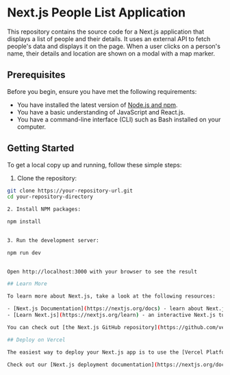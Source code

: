 # Next.js People List Application

This repository contains the source code for a Next.js application that displays a list of people and their details. It uses an external API to fetch people's data and displays it on the page. When a user clicks on a person's name, their details and location are shown on a modal with a map marker.

## Prerequisites

Before you begin, ensure you have met the following requirements:
- You have installed the latest version of [Node.js and npm](https://nodejs.org/).
- You have a basic understanding of JavaScript and React.js.
- You have a command-line interface (CLI) such as Bash installed on your computer.

## Getting Started

To get a local copy up and running, follow these simple steps:

1. Clone the repository:

```bash
git clone https://your-repository-url.git
cd your-repository-directory

2. Install NPM packages:

npm install  

 
3. Run the development server:

npm run dev  

 
Open http://localhost:3000 with your browser to see the result

## Learn More

To learn more about Next.js, take a look at the following resources:

- [Next.js Documentation](https://nextjs.org/docs) - learn about Next.js features and API.
- [Learn Next.js](https://nextjs.org/learn) - an interactive Next.js tutorial.

You can check out [the Next.js GitHub repository](https://github.com/vercel/next.js/) - your feedback and contributions are welcome!

## Deploy on Vercel

The easiest way to deploy your Next.js app is to use the [Vercel Platform](https://vercel.com/new?utm_medium=default-template&filter=next.js&utm_source=create-next-app&utm_campaign=create-next-app-readme) from the creators of Next.js.

Check out our [Next.js deployment documentation](https://nextjs.org/docs/deployment) for more details.
